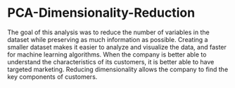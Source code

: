 # PCA-Dimensionality-Reduction
The goal of this analysis was to reduce the number of variables in the dataset while preserving as much information as possible. Creating a smaller dataset makes it easier to analyze and visualize the data, and faster for machine learning algorithms. When the company is better able to understand the characteristics of its customers, it is better able to have targeted marketing. Reducing dimensionality allows the company to find the key components of customers. 
